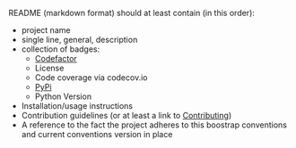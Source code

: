 README (markdown format) should at least contain (in this order):

- project name
- single line, general, description
- collection of badges:
  - [Codefactor](https://www.codefactor.io)
  - License
  - Code coverage via codecov.io
  - [PyPi](https://pypi.org)
  - Python Version
- Installation/usage instructions
- Contribution guidelines (or at least a link to [Contributing](https://github.com/openzim/overview/wiki/Contributing))
- A reference to the fact the project adheres to this boostrap conventions and current conventions version in place